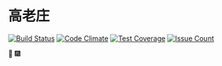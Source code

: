 高老庄
=====

[![Build Status](https://travis-ci.org/Gaolz/gwx.svg?branch=master)](https://travis-ci.org/Gaolz/gwx)
[![Code Climate](https://codeclimate.com/github/Gaolz/gwx/badges/gpa.svg)](https://codeclimate.com/github/Gaolz/gwx)
[![Test Coverage](https://codeclimate.com/github/Gaolz/gwx/badges/coverage.svg)](https://codeclimate.com/github/Gaolz/gwx/coverage)
[![Issue Count](https://codeclimate.com/github/Gaolz/gwx/badges/issue_count.svg)](https://codeclimate.com/github/Gaolz/gwx)

:tada: :fireworks:
